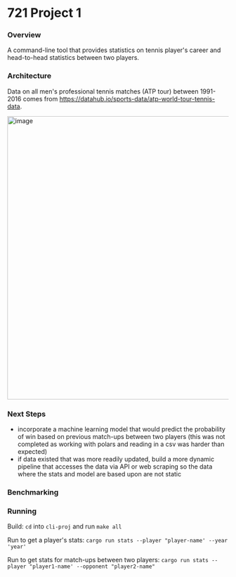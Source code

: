 # 721 Project 1

### Overview
A command-line tool that provides statistics on tennis player's career and head-to-head statistics between two players.


### Architecture 
Data on all men's professional tennis matches (ATP tour) between 1991-2016 comes from https://datahub.io/sports-data/atp-world-tour-tennis-data. 

<img width="644" alt="image" src="https://user-images.githubusercontent.com/86393045/217547567-4088a260-4e09-4f4b-820d-53f8ba024e57.png">




### Next Steps 
- incorporate a machine learning model that would predict the probability of win based on previous match-ups between two players (this was not completed as working with polars and reading in a csv was harder than expected)
- if data existed that was more readily updated, build a more dynamic pipeline that accesses the data via API or web scraping so the data where the stats and model are based upon are not static

### Benchmarking 




### Running 
Build: `cd` into `cli-proj` and run `make all`


Run to get a player's stats: `cargo run stats --player "player-name' --year 'year'` 


Run to get stats for match-ups between two players: `cargo run stats --player "player1-name' --opponent "player2-name"`
